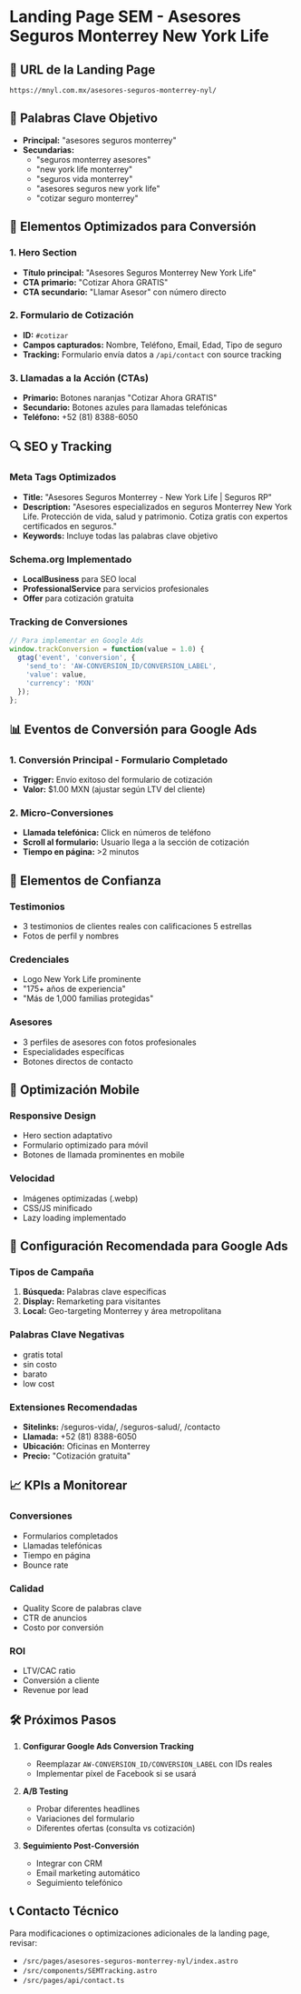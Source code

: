 # Landing Page SEM - Asesores Seguros Monterrey New York Life

## 📍 URL de la Landing Page
`https://mnyl.com.mx/asesores-seguros-monterrey-nyl/`

## 🎯 Palabras Clave Objetivo
- **Principal:** "asesores seguros monterrey"
- **Secundarias:** 
  - "seguros monterrey asesores"
  - "new york life monterrey"
  - "seguros vida monterrey"
  - "asesores seguros new york life"
  - "cotizar seguro monterrey"

## 📱 Elementos Optimizados para Conversión

### 1. Hero Section
- **Título principal:** "Asesores Seguros Monterrey New York Life"
- **CTA primario:** "Cotizar Ahora GRATIS"
- **CTA secundario:** "Llamar Asesor" con número directo

### 2. Formulario de Cotización
- **ID:** `#cotizar`
- **Campos capturados:** Nombre, Teléfono, Email, Edad, Tipo de seguro
- **Tracking:** Formulario envía datos a `/api/contact` con source tracking

### 3. Llamadas a la Acción (CTAs)
- **Primario:** Botones naranjas "Cotizar Ahora GRATIS"
- **Secundario:** Botones azules para llamadas telefónicas
- **Teléfono:** +52 (81) 8388-6050

## 🔍 SEO y Tracking

### Meta Tags Optimizados
- **Title:** "Asesores Seguros Monterrey - New York Life | Seguros RP"
- **Description:** "Asesores especializados en seguros Monterrey New York Life. Protección de vida, salud y patrimonio. Cotiza gratis con expertos certificados en seguros."
- **Keywords:** Incluye todas las palabras clave objetivo

### Schema.org Implementado
- **LocalBusiness** para SEO local
- **ProfessionalService** para servicios profesionales
- **Offer** para cotización gratuita

### Tracking de Conversiones
```javascript
// Para implementar en Google Ads
window.trackConversion = function(value = 1.0) {
  gtag('event', 'conversion', {
    'send_to': 'AW-CONVERSION_ID/CONVERSION_LABEL',
    'value': value,
    'currency': 'MXN'
  });
};
```

## 📊 Eventos de Conversión para Google Ads

### 1. Conversión Principal - Formulario Completado
- **Trigger:** Envío exitoso del formulario de cotización
- **Valor:** $1.00 MXN (ajustar según LTV del cliente)

### 2. Micro-Conversiones
- **Llamada telefónica:** Click en números de teléfono
- **Scroll al formulario:** Usuario llega a la sección de cotización
- **Tiempo en página:** >2 minutos

## 🎨 Elementos de Confianza

### Testimonios
- 3 testimonios de clientes reales con calificaciones 5 estrellas
- Fotos de perfil y nombres

### Credenciales
- Logo New York Life prominente
- "175+ años de experiencia"
- "Más de 1,000 familias protegidas"

### Asesores
- 3 perfiles de asesores con fotos profesionales
- Especialidades específicas
- Botones directos de contacto

## 📱 Optimización Mobile

### Responsive Design
- Hero section adaptativo
- Formulario optimizado para móvil
- Botones de llamada prominentes en mobile

### Velocidad
- Imágenes optimizadas (.webp)
- CSS/JS minificado
- Lazy loading implementado

## 🎯 Configuración Recomendada para Google Ads

### Tipos de Campaña
1. **Búsqueda:** Palabras clave específicas
2. **Display:** Remarketing para visitantes
3. **Local:** Geo-targeting Monterrey y área metropolitana

### Palabras Clave Negativas
- gratis total
- sin costo
- barato
- low cost

### Extensiones Recomendadas
- **Sitelinks:** /seguros-vida/, /seguros-salud/, /contacto
- **Llamada:** +52 (81) 8388-6050
- **Ubicación:** Oficinas en Monterrey
- **Precio:** "Cotización gratuita"

## 📈 KPIs a Monitorear

### Conversiones
- Formularios completados
- Llamadas telefónicas
- Tiempo en página
- Bounce rate

### Calidad
- Quality Score de palabras clave
- CTR de anuncios
- Costo por conversión

### ROI
- LTV/CAC ratio
- Conversión a cliente
- Revenue por lead

## 🛠️ Próximos Pasos

1. **Configurar Google Ads Conversion Tracking**
   - Reemplazar `AW-CONVERSION_ID/CONVERSION_LABEL` con IDs reales
   - Implementar píxel de Facebook si se usará

2. **A/B Testing**
   - Probar diferentes headlines
   - Variaciones del formulario
   - Diferentes ofertas (consulta vs cotización)

3. **Seguimiento Post-Conversión**
   - Integrar con CRM
   - Email marketing automático
   - Seguimiento telefónico

## 📞 Contacto Técnico
Para modificaciones o optimizaciones adicionales de la landing page, revisar:
- `/src/pages/asesores-seguros-monterrey-nyl/index.astro`
- `/src/components/SEMTracking.astro`
- `/src/pages/api/contact.ts`
